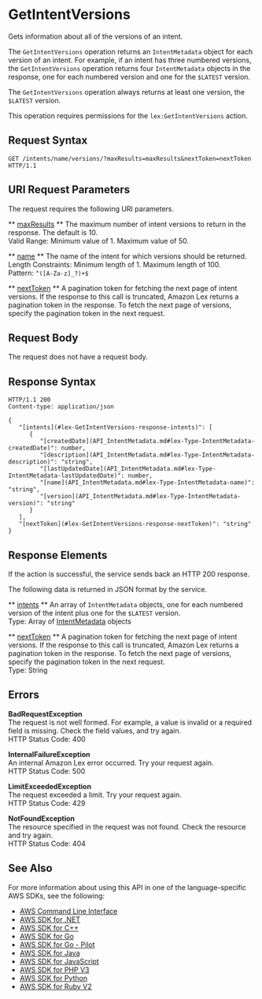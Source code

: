 # GetIntentVersions<a name="API_GetIntentVersions"></a>

Gets information about all of the versions of an intent\.

The `GetIntentVersions` operation returns an `IntentMetadata` object for each version of an intent\. For example, if an intent has three numbered versions, the `GetIntentVersions` operation returns four `IntentMetadata` objects in the response, one for each numbered version and one for the `$LATEST` version\. 

The `GetIntentVersions` operation always returns at least one version, the `$LATEST` version\.

This operation requires permissions for the `lex:GetIntentVersions` action\.

## Request Syntax<a name="API_GetIntentVersions_RequestSyntax"></a>

```
GET /intents/name/versions/?maxResults=maxResults&nextToken=nextToken HTTP/1.1
```

## URI Request Parameters<a name="API_GetIntentVersions_RequestParameters"></a>

The request requires the following URI parameters\.

 ** [maxResults](#API_GetIntentVersions_RequestSyntax) **   <a name="lex-GetIntentVersions-request-maxResults"></a>
The maximum number of intent versions to return in the response\. The default is 10\.  
Valid Range: Minimum value of 1\. Maximum value of 50\.

 ** [name](#API_GetIntentVersions_RequestSyntax) **   <a name="lex-GetIntentVersions-request-name"></a>
The name of the intent for which versions should be returned\.  
Length Constraints: Minimum length of 1\. Maximum length of 100\.  
Pattern: `^([A-Za-z]_?)+$` 

 ** [nextToken](#API_GetIntentVersions_RequestSyntax) **   <a name="lex-GetIntentVersions-request-nextToken"></a>
A pagination token for fetching the next page of intent versions\. If the response to this call is truncated, Amazon Lex returns a pagination token in the response\. To fetch the next page of versions, specify the pagination token in the next request\. 

## Request Body<a name="API_GetIntentVersions_RequestBody"></a>

The request does not have a request body\.

## Response Syntax<a name="API_GetIntentVersions_ResponseSyntax"></a>

```
HTTP/1.1 200
Content-type: application/json

{
   "[intents](#lex-GetIntentVersions-response-intents)": [ 
      { 
         "[createdDate](API_IntentMetadata.md#lex-Type-IntentMetadata-createdDate)": number,
         "[description](API_IntentMetadata.md#lex-Type-IntentMetadata-description)": "string",
         "[lastUpdatedDate](API_IntentMetadata.md#lex-Type-IntentMetadata-lastUpdatedDate)": number,
         "[name](API_IntentMetadata.md#lex-Type-IntentMetadata-name)": "string",
         "[version](API_IntentMetadata.md#lex-Type-IntentMetadata-version)": "string"
      }
   ],
   "[nextToken](#lex-GetIntentVersions-response-nextToken)": "string"
}
```

## Response Elements<a name="API_GetIntentVersions_ResponseElements"></a>

If the action is successful, the service sends back an HTTP 200 response\.

The following data is returned in JSON format by the service\.

 ** [intents](#API_GetIntentVersions_ResponseSyntax) **   <a name="lex-GetIntentVersions-response-intents"></a>
An array of `IntentMetadata` objects, one for each numbered version of the intent plus one for the `$LATEST` version\.  
Type: Array of [IntentMetadata](API_IntentMetadata.md) objects

 ** [nextToken](#API_GetIntentVersions_ResponseSyntax) **   <a name="lex-GetIntentVersions-response-nextToken"></a>
A pagination token for fetching the next page of intent versions\. If the response to this call is truncated, Amazon Lex returns a pagination token in the response\. To fetch the next page of versions, specify the pagination token in the next request\.   
Type: String

## Errors<a name="API_GetIntentVersions_Errors"></a>

 **BadRequestException**   
The request is not well formed\. For example, a value is invalid or a required field is missing\. Check the field values, and try again\.  
HTTP Status Code: 400

 **InternalFailureException**   
An internal Amazon Lex error occurred\. Try your request again\.  
HTTP Status Code: 500

 **LimitExceededException**   
The request exceeded a limit\. Try your request again\.  
HTTP Status Code: 429

 **NotFoundException**   
The resource specified in the request was not found\. Check the resource and try again\.  
HTTP Status Code: 404

## See Also<a name="API_GetIntentVersions_SeeAlso"></a>

For more information about using this API in one of the language\-specific AWS SDKs, see the following:
+  [AWS Command Line Interface](https://docs.aws.amazon.com/goto/aws-cli/lex-models-2017-04-19/GetIntentVersions) 
+  [AWS SDK for \.NET](https://docs.aws.amazon.com/goto/DotNetSDKV3/lex-models-2017-04-19/GetIntentVersions) 
+  [AWS SDK for C\+\+](https://docs.aws.amazon.com/goto/SdkForCpp/lex-models-2017-04-19/GetIntentVersions) 
+  [AWS SDK for Go](https://docs.aws.amazon.com/goto/SdkForGoV1/lex-models-2017-04-19/GetIntentVersions) 
+  [AWS SDK for Go \- Pilot](https://docs.aws.amazon.com/goto/SdkForGoPilot/lex-models-2017-04-19/GetIntentVersions) 
+  [AWS SDK for Java](https://docs.aws.amazon.com/goto/SdkForJava/lex-models-2017-04-19/GetIntentVersions) 
+  [AWS SDK for JavaScript](https://docs.aws.amazon.com/goto/AWSJavaScriptSDK/lex-models-2017-04-19/GetIntentVersions) 
+  [AWS SDK for PHP V3](https://docs.aws.amazon.com/goto/SdkForPHPV3/lex-models-2017-04-19/GetIntentVersions) 
+  [AWS SDK for Python](https://docs.aws.amazon.com/goto/boto3/lex-models-2017-04-19/GetIntentVersions) 
+  [AWS SDK for Ruby V2](https://docs.aws.amazon.com/goto/SdkForRubyV2/lex-models-2017-04-19/GetIntentVersions) 